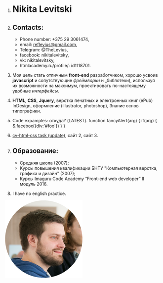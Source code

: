 1. # Nikita Levitski
2. ## Contacts:
    * Phone number: +375 29 3061474,
    * email: reflevius@gmail.com,
    * Telegram: @TheLevius,
    * facebook: nikitalevitsky,
    * vk: nikitalevitsky,
    * htmlacademy.ru/profile/: id1118701.

3. Моя цель стать отличным __front-end__ разработчиком, хорошо усвоив __javascript__ и сопутствующие _фреймворки_ и _библотеки), используя их возможности на максимум, проектировать по-настоящему удобные _интерфейсы_.
4. __HTML__, __CSS__, __Jquery__, верстка печатных и электронных книг (ePub) InDesign, оформление (illustrator, photoshop), Знание основ типографики.
5. Code expamples: откуда? (LATEST).
    function fancyAlert(arg) {
      if(arg) {
        $.facebox({div:'#foo'})
      }
    }
6. [cv-html-css task (update)](https://thelevius.github.io/rsschool/index.html), сайт 2, сайт 3.
7. ## Образование:
    * Средняя школа (2007);
    * Курсы повышения квалификации БНТУ "Компьютерная верстка, графика и дизайн" (2007);
    * Курсы Imaguru Code Academy “Front-end web developer” II модуль 2016.
8. I have no english practice.


![my avatar](/img/avatar-markdown-cv.png)
